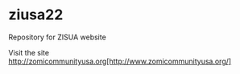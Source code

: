 # ziusa22
Repository for ZISUA website

Visit the site http://zomicommunityusa.org[http://www.zomicommunityusa.org/]

